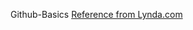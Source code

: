 Github-Basics
[Reference from Lynda.com](https://www.lynda.com/MyPlaylist/Watch/13896162/173452?autoplay=true)
